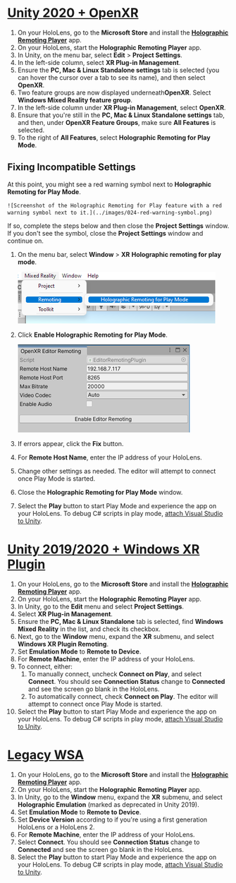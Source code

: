 # [Unity 2020 + OpenXR](#tab/openxr)
<!-- This is inserted into "preview and debug -->
1. On your HoloLens, go to the **Microsoft Store** and install the **[Holographic Remoting Player](https://www.microsoft.com/store/p/holographic-remoting-player/9nblggh4sv40)** app.
1. On your HoloLens, start the **Holographic Remoting Player** app.
1. In Unity, on the menu bar, select **Edit** > **Project Settings**.
1. In the left-side column, select **XR Plug-in Management**.
1. Ensure the **PC, Mac & Linux Standalone settings** tab is selected (you can hover the cursor over a tab to see its name), and then select **OpenXR**.
1. Two feature groups are now displayed underneath**OpenXR**. Select **Windows Mixed Reality feature group**.
1. In the left-side column under **XR Plug-in Management**, select **OpenXR**.
1. Ensure that you're still in the **PC, Mac & Linux Standalone settings** tab, and then, under **OpenXR Feature Groups**, make sure **All Features** is selected.
1. To the right of **All Features**, select **Holographic Remoting for Play Mode**.

## Fixing Incompatible Settings

At this point, you might see a red warning symbol next to **Holographic Remoting for Play Mode**. 

    ![Screenshot of the Holographic Remoting for Play feature with a red warning symbol next to it.](../images/024-red-warning-symbol.png)

If so, complete the steps below and then close the **Project Settings** window. If you don't see the symbol, close the **Project Settings** window and continue on.


1. On the menu bar, select **Window** > **XR** **Holographic remoting for play mode**.

    ![Screenshot of project settings panel open in the Unity Editor with XR Plug-in management highlighted](../images/openxr-features-img-02.png)

1. Click **Enable Holographic Remoting for Play Mode**.

    ![Screenshot of project settings panel open in the Unity Editor with Features highlighted](../images/openxr-features-img-03.png)

1. If errors appear, click the **Fix** button.
1. For **Remote Host Name**, enter the IP address of your HoloLens.
1. Change other settings as needed. The editor will attempt to connect once Play Mode is started.
1. Close the **Holographic Remoting for Play Mode** window.
1. Select the **Play** button to start Play Mode and experience the app on your HoloLens. To debug C# scripts in play mode, [attach Visual Studio to Unity](/visualstudio/gamedev/unity/get-started/using-visual-studio-tools-for-unity?pivots=windows).

# [Unity 2019/2020 + Windows XR Plugin](#tab/winxr)

1. On your HoloLens, go to the **Microsoft Store** and install the **[Holographic Remoting Player](https://www.microsoft.com/store/p/holographic-remoting-player/9nblggh4sv40)** app.
1. On your HoloLens, start the **Holographic Remoting Player** app.
1. In Unity, go to the **Edit** menu and select **Project Settings**.
1. Select **XR Plug-in Management**.
1. Ensure the **PC, Mac & Linux Standalone** tab is selected, find **Windows Mixed Reality** in the list, and check its checkbox.
1. Next, go to the **Window** menu, expand the **XR** submenu, and select **Windows XR Plugin Remoting**.
1. Set **Emulation Mode** to **Remote to Device**.
1. For **Remote Machine**, enter the IP address of your HoloLens.
1. To connect, either:
   1. To manually connect, uncheck **Connect on Play**, and select **Connect**. You should see **Connection Status** change to **Connected** and see the screen go blank in the HoloLens.
   1. To automatically connect, check **Connect on Play**. The editor will attempt to connect once Play Mode is started.
1. Select the **Play** button to start Play Mode and experience the app on your HoloLens. To debug C# scripts in play mode, [attach Visual Studio to Unity](/visualstudio/gamedev/unity/get-started/using-visual-studio-tools-for-unity?pivots=windows).

# [Legacy WSA](#tab/wsa)

1. On your HoloLens, go to the **Microsoft Store** and install the **[Holographic Remoting Player](https://www.microsoft.com/store/p/holographic-remoting-player/9nblggh4sv40)** app.
1. On your HoloLens, start the **Holographic Remoting Player** app.
1. In Unity, go to the **Window** menu, expand the **XR** submenu, and select **Holographic Emulation** (marked as deprecated in Unity 2019).
1. Set **Emulation Mode** to **Remote to Device**.
1. Set **Device Version** according to if you're using a first generation HoloLens or a HoloLens 2.
1. For **Remote Machine**, enter the IP address of your HoloLens.
1. Select **Connect**. You should see **Connection Status** change to **Connected** and see the screen go blank in the HoloLens.
1. Select the **Play** button to start Play Mode and experience the app on your HoloLens. To debug C# scripts in play mode, [attach Visual Studio to Unity](/visualstudio/gamedev/unity/get-started/using-visual-studio-tools-for-unity?pivots=windows).
